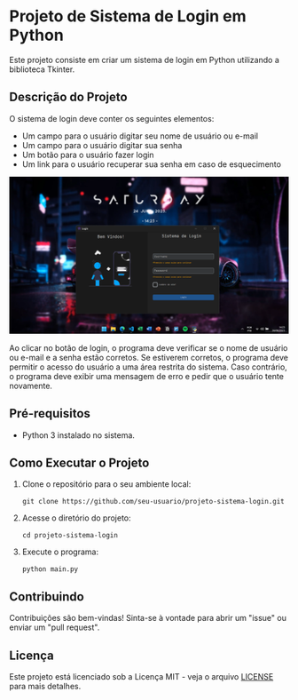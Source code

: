 # Projeto de Sistema de Login em Python

Este projeto consiste em criar um sistema de login em Python utilizando a biblioteca Tkinter.

## Descrição do Projeto

O sistema de login deve conter os seguintes elementos:

* Um campo para o usuário digitar seu nome de usuário ou e-mail
* Um campo para o usuário digitar sua senha
* Um botão para o usuário fazer login
* Um link para o usuário recuperar sua senha em caso de esquecimento

![Interface do Sistema de Login](images/readme.png)

Ao clicar no botão de login, o programa deve verificar se o nome de usuário ou e-mail e a senha estão corretos. Se estiverem corretos, o programa deve permitir o acesso do usuário a uma área restrita do sistema. Caso contrário, o programa deve exibir uma mensagem de erro e pedir que o usuário tente novamente.

## Pré-requisitos

- Python 3 instalado no sistema.

## Como Executar o Projeto

1. Clone o repositório para o seu ambiente local:

   ```
   git clone https://github.com/seu-usuario/projeto-sistema-login.git
   ```

2. Acesse o diretório do projeto:

   ```
   cd projeto-sistema-login
   ```

3. Execute o programa:

   ```
   python main.py
   ```

## Contribuindo

Contribuições são bem-vindas! Sinta-se à vontade para abrir um "issue" ou enviar um "pull request".

## Licença

Este projeto está licenciado sob a Licença MIT - veja o arquivo [LICENSE](LICENSE) para mais detalhes.